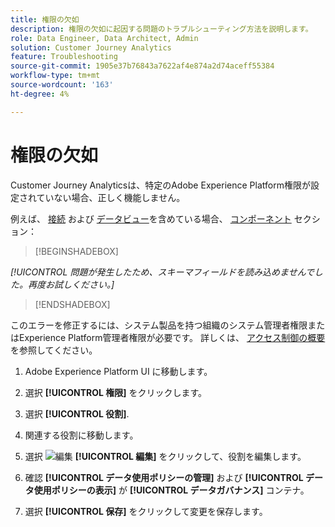 ```yaml
---
title: 権限の欠如
description: 権限の欠如に起因する問題のトラブルシューティング方法を説明します。
role: Data Engineer, Data Architect, Admin
solution: Customer Journey Analytics
feature: Troubleshooting
source-git-commit: 1905e37b76843a7622af4e874a2d74aceff55384
workflow-type: tm+mt
source-wordcount: '163'
ht-degree: 4%

---
```



# 権限の欠如

Customer Journey Analyticsは、特定のAdobe Experience Platform権限が設定されていない場合、正しく機能しません。

例えば、 [接続](../connections/overview.md) および [データビュー](../data-views/data-views.md)を含めている場合、 [コンポーネント](/help/data-views/create-dataview.md#components) セクション：


>[!BEGINSHADEBOX]

*[!UICONTROL 問題が発生したため、スキーマフィールドを読み込めませんでした。再度お試しください。]*

>[!ENDSHADEBOX]


このエラーを修正するには、システム製品を持つ組織のシステム管理者権限またはExperience Platform管理者権限が必要です。 詳しくは、 [アクセス制御の概要](https://experienceleague.adobe.com/docs/experience-platform/access-control/home.html?lang=en#platform-permissions) を参照してください。

1. Adobe Experience Platform UI に移動します。

1. 選択 **[!UICONTROL 権限]** をクリックします。

1. 選択 **[!UICONTROL 役割]**.

1. 関連する役割に移動します。

1. 選択 ![編集](https://spectrum.adobe.com/static/icons/workflow_18/Smock_Edit_18_N.svg) **[!UICONTROL 編集]** をクリックして、役割を編集します。

1. 確認 **[!UICONTROL データ使用ポリシーの管理]** および **[!UICONTROL データ使用ポリシーの表示]** が **[!UICONTROL データガバナンス]** コンテナ。

1. 選択 **[!UICONTROL 保存]** をクリックして変更を保存します。


